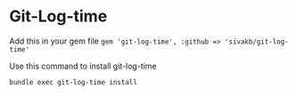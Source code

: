 
Git-Log-time
============

Add this in your gem file 
`gem 'git-log-time', :github => 'sivakb/git-log-time'`

Use this command to install git-log-time 

`bundle exec git-log-time install`

